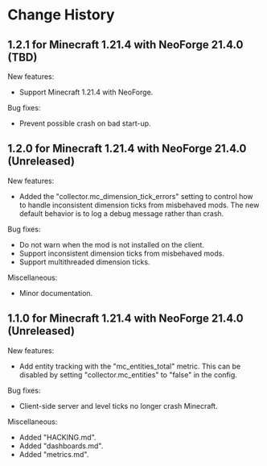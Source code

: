 Change History
==============


1.2.1 for Minecraft 1.21.4 with NeoForge 21.4.0 (TBD)
------------------------------------------------------------

New features:

- Support Minecraft 1.21.4 with NeoForge.

Bug fixes:

- Prevent possible crash on bad start-up.


1.2.0 for Minecraft 1.21.4 with NeoForge 21.4.0 (Unreleased)
------------------------------------------------------------

New features:

- Added the "collector.mc_dimension_tick_errors" setting to control how to handle inconsistent dimension ticks from misbehaved mods. The new default behavior is to log a debug message rather than crash.

Bug fixes:

- Do not warn when the mod is not installed on the client.
- Support inconsistent dimension ticks from misbehaved mods.
- Support multithreaded dimension ticks.

Miscellaneous:

- Minor documentation.


1.1.0 for Minecraft 1.21.4 with NeoForge 21.4.0 (Unreleased)
------------------------------------------------------------

New features:

- Add entity tracking with the "mc_entities_total" metric. This can be disabled by setting "collector.mc_entities" to "false" in the config.

Bug fixes:

- Client-side server and level ticks no longer crash Minecraft.

Miscellaneous:

- Added "HACKING.md".
- Added "dashboards.md".
- Added "metrics.md".
